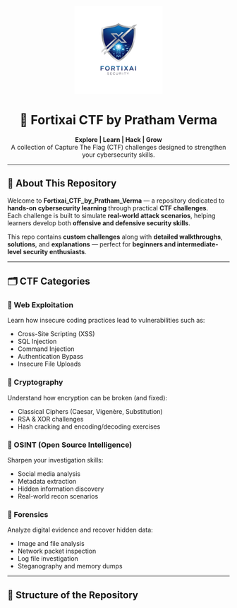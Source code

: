<p align="center">
  <img src="assets/fortxai_logo.png" alt="Fortixai Security Logo" width="200"/>
</p>

<h1 align="center">🧠 Fortixai CTF by Pratham Verma</h1>

<p align="center">
  <b>Explore | Learn | Hack | Grow</b><br>
  A collection of Capture The Flag (CTF) challenges designed to strengthen your cybersecurity skills.
</p>

---

## 🧩 About This Repository

Welcome to **Fortixai_CTF_by_Pratham_Verma** — a repository dedicated to **hands-on cybersecurity learning** through practical **CTF challenges**.  
Each challenge is built to simulate **real-world attack scenarios**, helping learners develop both **offensive and defensive security skills**.

This repo contains **custom challenges** along with **detailed walkthroughs**, **solutions**, and **explanations** — perfect for **beginners and intermediate-level security enthusiasts**.

---

## 🗂️ CTF Categories

### 🔹 Web Exploitation
Learn how insecure coding practices lead to vulnerabilities such as:
- Cross-Site Scripting (XSS)
- SQL Injection
- Command Injection
- Authentication Bypass
- Insecure File Uploads

### 🔹 Cryptography
Understand how encryption can be broken (and fixed):
- Classical Ciphers (Caesar, Vigenère, Substitution)
- RSA & XOR challenges
- Hash cracking and encoding/decoding exercises

### 🔹 OSINT (Open Source Intelligence)
Sharpen your investigation skills:
- Social media analysis
- Metadata extraction
- Hidden information discovery
- Real-world recon scenarios

### 🔹 Forensics
Analyze digital evidence and recover hidden data:
- Image and file analysis
- Network packet inspection
- Log file investigation
- Steganography and memory dumps

---

## 🧭 Structure of the Repository

